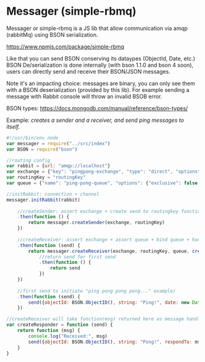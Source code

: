 # Messager (simple-rbmq)

Messager or simple-rbmq is a JS lib that allow communication via amqp (rabbitMq) using BSON serialization.

https://www.npmjs.com/package/simple-rbmq

Like that you can send BSON conserving its dataypes (ObjectId, Date, etc.)
BSON De/serialization is done internally (with bson 1.1.0 and bson 4 soon), users can directly send and receive their BSON/JSON messages.

Note it's an impacting choice: messages are binary, you can only see them with a BSON deserialization (provided by this lib). For example sending a message with Rabbit console will throw an invalid BSOB error.

BSON types: https://docs.mongodb.com/manual/reference/bson-types/

Example:
*creates a sender and a receiver, and send ping messages to itself.*

```javascript
#!/usr/bin/env node
var messager = require("../src/index")
var BSON = require("bson")

//routing config
var rabbit = {url: "amqp://localhost"}
var exchange = {"key": "pingpong-exchange", "type": "direct", "options": {"durable": false}}
var routingKey = "routingKey"
var queue = {"name": "ping-pong-queue", "options": {"exclusive": false, "durable": false, "autoDelete": false}}

//initRabbit: connection + channel
messager.initRabbit(rabbit)
    
    //createSender: assert exchange + create send to routingkey function
    .then(function () {
        return messager.createSender(exchange, routingKey)
    })
    
    //createReceiver: assert exchange + assert queue + bind queue + handle received messages
    .then(function (send) {
        return messager.createReceiver(exchange, routingKey, queue, createResponder(send))
            //return send for first send
            .then(function () {
                return send
            })
    })
    
    //first send to initiate "ping pong pong pong..." example/
    .then(function (send) {
        send({objectId: BSON.ObjectID(), string: "Ping!", date: new Date()})
    })

//createReceiver will take function(msg) returned here as message handler
var createResponder = function (send) {
    return function (msg) {
        console.log("Received:", msg)
        send({objectId: BSON.ObjectID(), string: "Pong!", respondTo: msg})
    }
}
```
